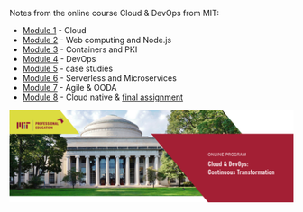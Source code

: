 Notes from the online course Cloud & DevOps from MIT:

- [Module 1](https://github.com/simoneghezzi/mit_cloud_devops/wiki/Module-1-%E2%80%90-Cloud) - Cloud
- [Module 2](https://github.com/simoneghezzi/mit_cloud_devops/wiki/Module-2-%E2%80%90-Web-computing) - Web computing and Node.js
- [Module 3](https://github.com/simoneghezzi/mit_cloud_devops/wiki/Module-3-%E2%80%90-Containers-and-PKI) - Containers and PKI
- [Module 4](https://github.com/simoneghezzi/mit_cloud_devops/wiki/Module-4-%E2%80%90-DevOps) - DevOps
- [Module 5](https://github.com/simoneghezzi/mit_cloud_devops/wiki#:~:text=Module%205%20%E2%80%90%20case%20studies) - case studies
- [Module 6](https://github.com/simoneghezzi/mit_cloud_devops/wiki#:~:text=Module%206%20%E2%80%90%20Serverless%20and%20Microservices) - Serverless and Microservices
- [Module 7](https://github.com/simoneghezzi/mit_cloud_devops/wiki/Module-7-%E2%80%90-Agile-&-OODA) - Agile & OODA
- [Module 8](https://github.com/simoneghezzi/mit_cloud_devops/wiki/Module-8-%E2%80%90-Cloud-native) - Cloud native & [final assignment](https://github.com/simoneghezzi/mit_cloud_devops/wiki/Module-8-%E2%80%90-Final-assignment:-cloud-roadmap-for-a-hospital)

![](image.png)


